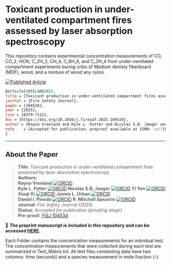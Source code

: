 # Toxicant production in under-ventilated compartment fires assessed by laser absorption spectroscopy

This repository contains experimental concentration measurements of CO, CO_2, HCN, C_2H_2, CH_4, C_6H_6, and C_2H_4 from under-ventilated compartment experiments buring cribs of Medium denisty fiberboard (MDF), wood, and a mixture of wood any nylon.  


[![Published Article](https://img.shields.io/badge/Article-Fire%20Safety%20Journal%20-blue)](https://www.sciencedirect.com/science/article/pii/S0379711225001985)
```bibtex
@article{VREELAND2025,
title = {Toxicant production in under-ventilated compartment fires assessed by laser absorption spectroscopy},
journal = {Fire Safety Journal},
pages = {104534},
year = {2025},
issn = {0379-7112},
doi = {https://doi.org/10.1016/j.firesaf.2025.104534},
author = {Rayna Vreeland and Kyle L. Fetter and Nicolas S.B. Jaeger and Yi Yan and Xiuqi Xi and James L. Urban and Daniel I. Pineda and R. {Mitchell Spearrin}},
note    = {Accepted for publication; preproof available at SSRN: \url{https://www.sciencedirect.com/science/article/pii/S0379711225001985}}
}
```

---

## About the Paper

> **Title:** Toxicant production in under-ventilated compartment fires assessed by laser absorption spectroscopy  
> **Authors:**  
> **Rayna Vreeland** [![ORCID](https://img.shields.io/badge/ORCID-0009--0006--1670--5330-a6ce39?logo=orcid&style=flat-square)](https://orcid.org/0009-0006-1670-5330)  
> **Kyle L. Fetter** [![ORCID](https://img.shields.io/badge/ORCID--0009--0005--1966--0687-a6ce39?logo=orcid&style=flat-square)](https://orcid.org/0009-0005-1966-0687)
> **Nicolas S.B. Jaeger** [![ORCID](https://img.shields.io/badge/ORCID--0000--0003--0468--4262-a6ce39?logo=orcid&style=flat-square)](https://orcid.org/0000-0003-0468-4262)
> **Yi Yan** [![ORCID](https://img.shields.io/badge/ORCID--0000--0003--1918--8683-a6ce39?logo=orcid&style=flat-square)](https://orcid.org/0000-0003-1918-8683)
> **Xiuqi Xi** [![ORCID](https://img.shields.io/badge/ORCID-0000--0003--3245--232X-a6ce39?logo=orcid&style=flat-square)](https://orcid.org/0000-0003-3245-232X)
> **James L. Urban** [![ORCID](https://img.shields.io/badge/ORCID-0000--0002--2476--8212-a6ce39?logo=orcid&style=flat-square)](https://orcid.org/0000-0002-2476-8212)  
> **Daniel I. Pineda** [![ORCID](https://img.shields.io/badge/ORCID--0000--0001--7259--2226-a6ce39?logo=orcid&style=flat-square)](https://orcid.org/0000-0001-7259-2226)
> **R. Mitchell Spearrin** [![ORCID](https://img.shields.io/badge/ORCID--0000--0002--3351--2809-a6ce39?logo=orcid&style=flat-square)](https://orcid.org/0000-0002-3351-2809)      
> **Journal:** *Fire Safety Journal* (2025)  
> **Status:** *Accepted for publication (proofing stage)*  
> **Pre-proof:** [FISJ 104534](https://doi.org/10.1016/j.firesaf.2025.104534)

📄 **The preprint manuscript is included in this repository and can be accessed [HERE](Cone_Heater_Misalignment_Paper.pdf).**  

Each Folder contains the concentration measurements for an indvidual test. The concentration measurements that were collected during each test are summarized in Test_Matrix.txt. All text files containting data have two columns: time (seconds) and a species measurement in mole fraction (-).
